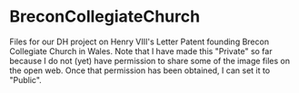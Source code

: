 # BreconCollegiateChurch
Files for our DH project on Henry VIII's Letter Patent founding Brecon Collegiate Church in Wales.
Note that I have made this "Private" so far because I do not (yet) have permission to share some of the image files on the open web. Once that permission has been obtained, I can set it to "Public".
